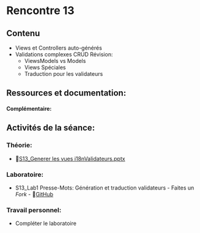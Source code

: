# Rencontre 13

## Contenu
- Views et Controllers auto-générés 
- Validations complexes CRUD Révision: 
  - ViewsModels vs Models  
  - Views Spéciales 
  - Traduction pour les validateurs

## Ressources et documentation: 

#### Complémentaire:


## Activités de la séance: 
### Théorie:  
- 🔗[S13_Generer les vues i18nValidateurs.pptx](https://cegepedouardmontpetit-my.sharepoint.com/:p:/r/personal/valerie_turgeon_cegepmontpetit_ca/Documents/420_3W6_SITE/PowerPoints/S13_Generer%20les%20vues%20i18nValidateurs.pptx?d=w350c96efdddd498fb18b39730545ce55&csf=1&web=1&e=4cEL1U)


### Laboratoire: 
- S13_Lab1 Presse-Mots: Génération et traduction validateurs - Faites un *Fork* - 🔗[GitHub](https://github.com/ProgWebTransFC/S13_Lab1)
 
### Travail personnel:
- Compléter le laboratoire